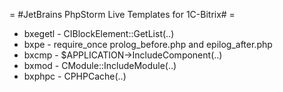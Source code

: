 = #JetBrains PhpStorm Live Templates for 1C-Bitrix# =

* bxegetl - CIBlockElement::GetList(..)
* bxpe - require_once prolog_before.php and epilog_after.php
* bxcmp - $APPLICATION->IncludeComponent(..)
* bxmod - CModule::IncludeModule(..)
* bxphpc - CPHPCache(..)
